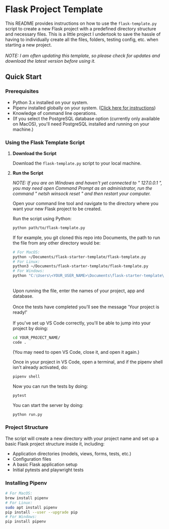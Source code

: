 # Flask Project Template

This README provides instructions on how to use the `flask-template.py` script to create a new Flask project with a predefined directory structure and necessary files. This is a little project I undertook to save the hassle of having to individually create all the files, folders, testing config, etc. when starting a new project.
<br><br><i>NOTE: I am often updating this template, so please check for updates and download the latest version before using it.</i>

## Quick Start

### Prerequisites

- Python 3.x installed on your system.
- Pipenv installed globally on your system. ([Click here for instructions](#line75))
- Knowledge of command line operations.
- (If you select the PostgreSQL database option (currently only available on MacOS), you'll need PostgreSQL installed and running on your machine.)

### Using the Flask Template Script

1. **Download the Script**

    Download the `flask-template.py` script to your local machine.

2. **Run the Script**

    <i>NOTE: If you are on Windows and haven't yet connected to " 127.0.0.1 ", you may need open Command Prompt as an administrator, run the command " netsh winsock reset " and then restart your computer.</i>

    Open your command line tool and navigate to the directory where you want your new Flask project to be created.

    Run the script using Python:

    ```bash
    python path/to/flask-template.py
    ```
    If for example, you git cloned this repo into Documents, the path to run the file from any other directory would be:
    ```bash
    # For MacOS:
    python ~/Documents/flask-starter-template/flask-template.py
    # For Linux:
    python3 ~/Documents/flask-starter-template/flask-template.py
    # For Windows:
    python "C:\Users\<YOUR_USER_NAME>\Documents\flask-starter-template\flask-template.py"
    ```
    <br>Upon running the file, enter the names of your project, app and database.
    <br><br>Once the tests have completed you'll see the message 'Your project is ready!'
    <br><br>If you've set up VS Code correctly, you'll be able to jump into your project by doing:

    ```bash
    cd YOUR_PROJECT_NAME/
    code .
    ```
    (You may need to open VS Code, close it, and open it again.)

    Once in your project in VS Code, open a terminal, and if the pipenv shell isn't already activated, do:
    ```bash
    pipenv shell
    ```

    Now you can run the tests by doing:
    ```bash
    pytest
    ```

    You can start the server by doing:
    ```bash
    python run.py
    ```

### Project Structure

The script will create a new directory with your project name and set up a basic Flask project structure inside it, including:

- Application directories (models, views, forms, tests, etc.)
- Configuration files
- A basic Flask application setup
- Initial pytests and playwright tests

### Installing Pipenv

```bash
# For MacOS:
brew install pipenv
# For Linux:
sudo apt install pipenv
pip install --user --upgrade pip
# For Windows:
pip install pipenv
